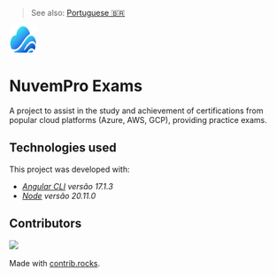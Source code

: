 > See also: [Portuguese 🇧🇷](/translations/README_PT.md)

<img src="src/assets/icons/logo.svg" width="50" height="50"/>

# NuvemPro Exams
A project to assist in the study and achievement of certifications from popular cloud platforms (Azure, AWS, GCP), providing practice exams.

## Technologies used

This project was developed with:
- _[Angular CLI](https://github.com/angular/angular-cli) versão 17.1.3_
- _[Node](https://nodejs.org/en) versão 20.11.0_

## Contributors
<a href="https://github.com/Salgado2004/NuvemPro-Exams/graphs/contributors">
  <img src="https://contrib.rocks/image?repo=Salgado2004/NuvemPro-Exams" />
</a>

Made with [contrib.rocks](https://contrib.rocks).
